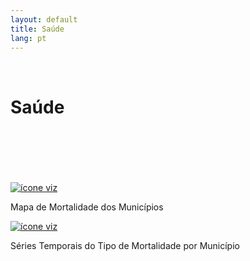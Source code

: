 ```yaml
---
layout: default
title: Saúde
lang: pt
---
```


<link rel="stylesheet" href="style.css">

<br>

<h1 class="title-about">Saúde</h1>

<br>
<br>
<br>
<br>
<br>

<div class="imagens-container">
   <div class="icone-bloco">
    <a href="{{ site.baseurl }}/pt/viz/mapa-de-mortalidade-dos-municipios" target="_blank" rel="noopener noreferrer">
      <img src="{{ site.baseurl }}/assets/img/icons_viz/icon_mapa_mort.jpg" alt="ícone viz">
    </a><br>
    <p>Mapa de Mortalidade dos Municípios</p>
   </div>
   
   <div class="icone-bloco">
    <a href="{{ site.baseurl }}/pt/viz/series-temporais-do-tipo-de-mortalidade-por-municipio" target="_blank" rel="noopener noreferrer">
      <img src="{{ site.baseurl }}/assets/img/icons_viz/icon_ts_tipo_mort.png" alt="ícone viz">
    </a><br>
    <p>Séries Temporais do Tipo de Mortalidade por Município</p>
   </div>
</div>

<br>
<br>
<br>
<br>
